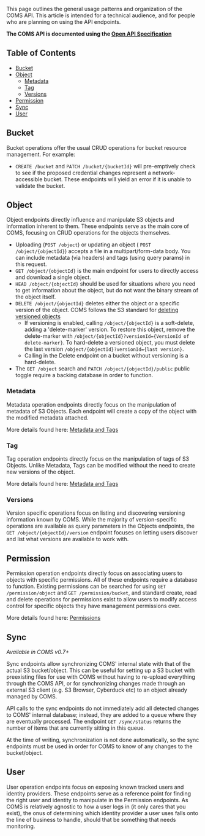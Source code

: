 This page outlines the general usage patterns and organization of the COMS API. This article is intended for a technical audience, and for people who are planning on using the API endpoints.

**The COMS API is documented using the [Open API Specification](https://coms.api.gov.bc.ca/api/v1/docs)**

## Table of Contents

- [Bucket](#bucket)
- [Object](#object)
  - [Metadata](#metadata)
  - [Tag](#tag)
  - [Versions](#versions)
- [Permission](#permission)
- [Sync](#sync)
- [User](#user)

## Bucket

Bucket operations offer the usual CRUD operations for bucket resource management. For example:

- `CREATE /bucket` and `PATCH /bucket/{bucketId}` will pre-emptively check to see if the proposed credential changes represent a network-accessible bucket. These endpoints will yield an error if it is unable to validate the bucket.

## Object

Object endpoints directly influence and manipulate S3 objects and information inherent to them. These endpoints serve as the main core of COMS, focusing on CRUD operations for the objects themselves.

- Uploading (`POST /object`) or updating an object ( `POST /object/{objectId}`) accepts a file in a multipart/form-data body. You can include metadata (via headers) and tags (using query params) in this request.
- `GET /object/{objectId}` is the main endpoint for users to directly access and download a single object.
- `HEAD /object/{objectId}` should be used for situations where you need to get information about the object, but do not want the binary stream of the object itself.
- `DELETE /object/{objectId}` deletes either the object or a specific version of the object. COMS follows the S3 standard for [deleting versioned objects](https://docs.aws.amazon.com/AmazonS3/latest/userguide/DeletingObjectVersions.html)
  - If versioning is enabled, calling `/object/{objectId}` is a soft-delete, adding a 'delete-marker' version. To restore this object, remove the delete-marker with `/object/{objectId}?versionId={VersionId of delete-marker}`. To hard-delete a versioned object, you must delete the last version `/object/{objectId}?versionId={last version}`.
  - Calling in the Delete endpoint on a bucket without versioning is a hard-delete.
- The `GET /object` search and `PATCH /object/{objectId}/public` public toggle require a backing database in order to function.

### Metadata

Metadata operation endpoints directly focus on the manipulation of metadata of S3 Objects. Each endpoint will create a copy of the object with the modified metadata attached.

More details found here: [Metadata and Tags](Metadata-Tag.md)

### Tag

Tag operation endpoints directly focus on the manipulation of tags of S3 Objects. Unlike Metadata, Tags can be modified without the need to create new versions of the object.

More details found here: [Metadata and Tags](Metadata-Tag.md)

### Versions

Version specific operations focus on listing and discovering versioning information known by COMS. While the majority of version-specific operations are available as query parameters in the Objects endpoints, the `GET /object/{objectId}/version` endpoint focuses on letting users discover and list what versions are available to work with.

## Permission

Permission operation endpoints directly focus on associating users to objects with specific permissions. All of these endpoints require a database to function. Existing permissions can be searched for using `GET /permission/object` and `GET /permission/bucket`, and standard create, read and delete operations for permissions exist to allow users to modify access control for specific objects they have management permissions over.

More details found here: [Permissions](Permissions.md)

## Sync

*Available in COMS v0.7+*

Sync endpoints allow synchronizing COMS' internal state with that of the actual S3 bucket/object. This can be useful for setting up a S3 bucket with preexisting files for use with COMS without having to re-upload everything through the COMS API, or for synchronizing changes made through an external S3 client (e.g. S3 Browser, Cyberduck etc) to an object already managed by COMS.

API calls to the sync endpoints do not immediately add all detected changes to COMS' internal database; instead, they are added to a queue where they are eventually processed. The endpoint `GET /sync/status` returns the number of items that are currently sitting in this queue.

At the time of writing, synchronization is not done automatically, so the sync endpoints must be used in order for COMS to know of any changes to the bucket/object.

## User

User operation endpoints focus on exposing known tracked users and identity providers. These endpoints serve as a reference point for finding the right user and identity to manipulate in the Permission endpoints. As COMS is relatively agnostic to how a user logs in (it only cares that you exist), the onus of determining which identity provider a user uses falls onto the line of business to handle, should that be something that needs monitoring.
